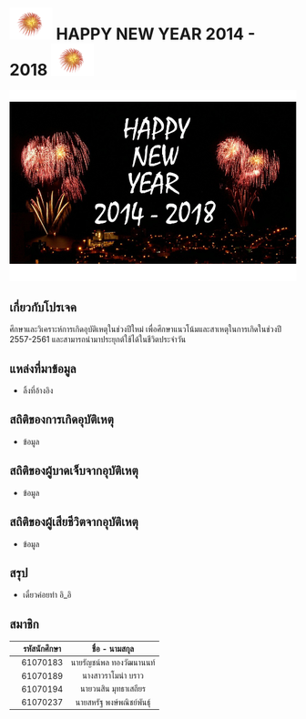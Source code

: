 # <a><img src="img/101.png" width="75px"></a> HAPPY NEW YEAR 2014 - 2018 <a><img src="img/101.png" width="75px"></a>
![](/img/main.jpg)
## เกี่ยวกับโปรเจค
ศึกษาและวิเคราะห์การเกิดอุบัติเหตุในช่วงปีใหม่ เพื่อศึกษาแนวโน้มและสาเหตุในการเกิดในช่วงปี 2557-2561 และสามารถนำมาประยุกต์ใช้ได้ในชีวิตประจำวัน

## แหล่งที่มาข้อมูล
- ลิ้งที่อ้างอิง

## สถิติของการเกิดอุบัติเหตุ
- ข้อมูล
## สถิติของผู้บาดเจ็บจากอุบัติเหตุ
- ข้อมูล
## สถิติของผู้เสียชีวิตจากอุบัติเหตุ
- ข้อมูล
## สรุป
- เดี๋ยวค่อยทำ อิ_อิ
## สมาชิก
| | รหัสนักศึกษา        | ชื่อ - นามสกุล |
|:-:| :-------------: |:---------------------:|
|  | 61070183    | นายรัญชน์พล ทองวัฒนานนท์ |
| | 61070189    | นางสาวราโมน่า บราว |
| | 61070194    | นายวนสิน มุทธาเสถียร |
| | 61070237    | นายสหรัฐ พงษ์พณิชย์พันธ์ุ |
